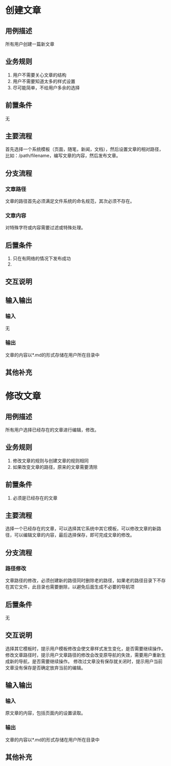 # 创建文章
## 用例描述
所有用户创建一篇新文章
## 业务规则
1. 用户不需要关心文章的结构
2. 用户不需要知道太多的样式设置
3. 尽可能简单，不给用户多余的选择
## 前置条件
无
## 主要流程
首先选择一个系统模板（页面，随笔，新闻，文档），然后设置文章的相对路径，比如：/path/filename，编写文章的内容，然后发布文章。
## 分支流程
### 文章路径
文章的路径首先必须满足文件系统的命名规范，其次必须不存在。
### 文章内容
对特殊字符或内容需要过滤或特殊处理。
## 后置条件
1. 只在有网络的情况下发布成功
2. 
## 交互说明
## 输入输出
### 输入
无
### 输出
文章的内容以*.md的形式存储在用户所在目录中
## 其他补充
# 修改文章
## 用例描述
所有用户选择已经存在的文章进行编辑，修改。
## 业务规则
1. 修改文章的规则与创建文章的规则相同
2. 如果改变文章的路径，原来的文章需要清除
## 前置条件
1. 必须是已经存在的文章
## 主要流程
选择一个已经存在的文章，可以选择其它系统中其它模板，可以修改文章的新路径，可以编辑文章的内容，最后选择保存，即可完成文章的修改。
## 分支流程
### 路径修改
文章路径的修改，必须创建新的路径同时删除老的路径，如果老的路径目录下不存在其它文件，此目录也需要删除，以避免后面生成不必要的导航项
## 后置条件
无
## 交互说明
选择其它模板时，提示用户模板修改会使文章样式发生变化，是否需要继续操作。
修改文章路径时，提示用户文章路径的修改会改变原导航的失效，需要用户重新生成新的导航，是否需要继续操作。
修改过文章没有保存就关闭时，提示用户当前文章没有保存是否确定放弃当前的编辑。
## 输入输出
### 输入
原文章的内容，包括页面内的设置读取。
### 输出
文章的内容以*.md的形式存储在用户所在目录中
## 其他补充
